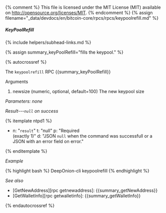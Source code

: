 {% comment %}
This file is licensed under the MIT License (MIT) available on
http://opensource.org/licenses/MIT.
{% endcomment %}
{% assign filename="_data/devdocs/en/bitcoin-core/rpcs/rpcs/keypoolrefill.md" %}

##### KeyPoolRefill
{% include helpers/subhead-links.md %}

{% assign summary_keyPoolRefill="fills the keypool." %}

{% autocrossref %}

The `keypoolrefill` RPC {{summary_keyPoolRefill}}

Arguments
1. newsize     (numeric, optional, default=100) The new keypool size

*Parameters: none*

*Result---`null` on success*

{% itemplate ntpd1 %}
- n: "`result`"
  t: "null"
  p: "Required<br>(exactly 1)"
  d: "JSON `null` when the command was successfull or a JSON with an error field on error."

{% enditemplate %}

*Example*

{% highlight bash %}
DeepOnion-cli keypoolrefill
{% endhighlight %}

*See also*

* [GetNewAddress][rpc getnewaddress]: {{summary_getNewAddress}}
* [GetWalletInfo][rpc getwalletinfo]: {{summary_getWalletInfo}}

{% endautocrossref %}
